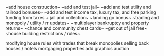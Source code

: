 ~add house construction~
~add and test jail~
~add and test utility and railroad bonuses~
~add and test income tax, luxury tax, and free parking funding from taxes + jail and collection~
~landing go bonus~
~trading and monopoly / utility / rr updates~
~multiplayer bankruptcy and property returns~
~chance and community chest cards~
~get out of jail free~
~house building restrictions / rules~

modifying house rules with trades that break monopolies
selling back houses / hotels
mortgaging properties
add graphics
auction